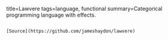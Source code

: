 title=Lawvere
tags=language, functional
summary=Categorical programming language with effects.
~~~~~~

[Source](https://github.com/jameshaydon/lawvere)
